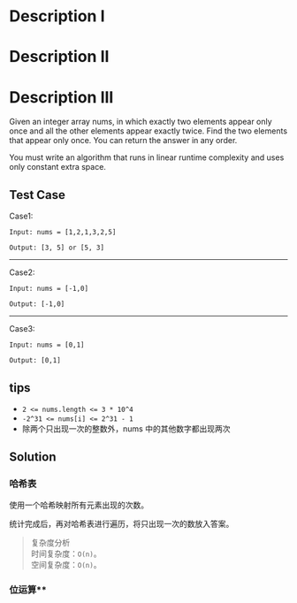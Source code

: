 # Description I

# Description II

# Description III
Given an integer array nums, in which exactly two elements appear only once and all the other elements appear exactly twice. Find the two elements that appear only once. You can return the answer in any order.

You must write an algorithm that runs in linear runtime complexity and uses only constant extra space.

## Test Case
Case1:  

    Input: nums = [1,2,1,3,2,5]

    Output: [3, 5] or [5, 3]
---
Case2:

    Input: nums = [-1,0]

    Output: [-1,0]
---
Case3:

    Input: nums = [0,1]

    Output: [0,1]
## tips
* `2 <= nums.length <= 3 * 10^4`
* `-2^31 <= nums[i] <= 2^31 - 1`
* 除两个只出现一次的整数外，nums 中的其他数字都出现两次

## Solution
### 哈希表
使用一个哈希映射所有元素出现的次数。

统计完成后，再对哈希表进行遍历，将只出现一次的数放入答案。

> 复杂度分析  
> 时间复杂度：`O(n)`。  
> 空间复杂度：`O(n)`。

### 位运算**

